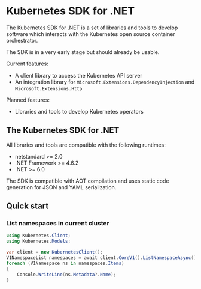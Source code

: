 # Kubernetes SDK for .NET

The Kubernetes SDK for .NET is a set of libraries and tools to develop software which
interacts with the Kubernetes open source container orchestrator.

The SDK is in a very early stage but should already be usable.

Current features:

* A client library to access the Kubernetes API server
* An integration library for `Microsoft.Extensions.DependencyInjection` and `Microsoft.Extensions.Http`

Planned features:

* Libraries and tools to develop Kubernetes operators

## The Kubernetes SDK for .NET

All libraries and tools are compatible with the following runtimes:

* netstandard >= 2.0
* .NET Framework >= 4.6.2
* .NET >= 6.0

The SDK is compatible with AOT compilation and uses static code generation for
JSON and YAML serialization.

## Quick start

### List namespaces in current cluster

```c#
using Kubernetes.Client;
using Kubernetes.Models;

var client = new KubernetesClient();
V1NamespaceList namespaces = await client.CoreV1().ListNamespaceAsync();
foreach (V1Namespace ns in namespaces.Items)
{
    Console.WriteLine(ns.Metadata?.Name);
}
```
